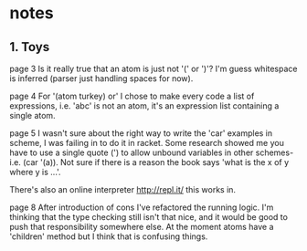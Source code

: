 # notes

## 1. Toys

page 3
Is it really true that an atom is just not '(' or ')'?
I'm guess whitespace is inferred (parser just handling spaces for now).

page 4
For '(atom turkey) or' I chose to make every code a list of expressions, i.e.
'abc' is not an atom, it's an expression list containing a
single atom.

page 5
I wasn't sure about the right way to write the 'car' examples in scheme,
I was failing in to do it in racket. Some research showed me you have
to use a single quote (') to allow unbound variables in other
schemes- i.e. (car '(a)). Not sure if there is a reason the book says
'what is the x of y where y is ...'.

There's also an online interpreter http://repl.it/ this works in.

page 8
After introduction of cons I've refactored the running logic. I'm thinking
that the type checking still isn't that nice, and it would be
good to push that responsibility somewhere else. At the moment atoms have a
'children' method but I think that is confusing things.